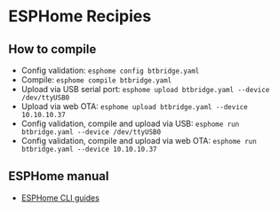 # ESPHome Recipies

## How to compile
- Config validation: `esphome config btbridge.yaml`
- Compile: `esphome compile btbridge.yaml`
- Upload via USB serial port: `esphome upload btbridge.yaml --device /dev/ttyUSB0`
- Upload via web OTA: `esphome upload btbridge.yaml --device 10.10.10.37`
- Config validation, compile and upload via USB: `esphome run btbridge.yaml --device /dev/ttyUSB0`
- Config validation, compile and upload via web OTA: `esphome run btbridge.yaml --device 10.10.10.37`

## ESPHome manual
- [ESPHome CLI guides](https://esphome.io/guides/cli)
